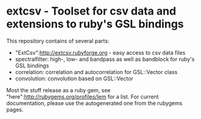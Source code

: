 # extcsv - Toolset for csv data and extensions to ruby's GSL bindings

This repository contains of several parts:

* "ExtCsv":http://extcsv.rubyforge.org - easy access to csv data files
* spectralfilter: high-, low- and bandpass as well as bandblock for ruby's GSL bindings
* correlation: correlation and autocorrelation for GSL::Vector class
* convolution: convolution based on GSL::Vector

Most the stuff release as a ruby gem, see "here":http://rubygems.org/profiles/lem for a list. For current documentation, please use the autogenerated one from the rubygems pages.
